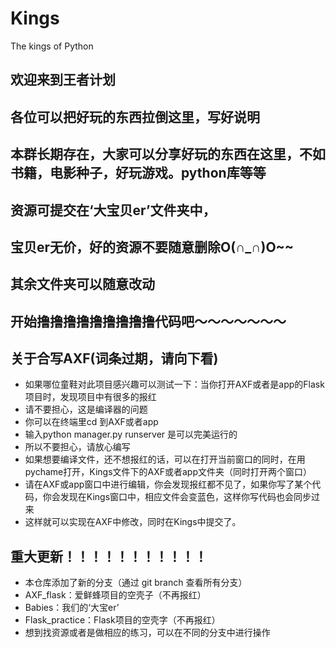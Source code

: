# Kings
The kings of Python
## 欢迎来到王者计划
## 各位可以把好玩的东西拉倒这里，写好说明
## 本群长期存在，大家可以分享好玩的东西在这里，不如书籍，电影种子，好玩游戏。python库等等
## 资源可提交在‘大宝贝er’文件夹中，
## 宝贝er无价，好的资源不要随意删除O(∩_∩)O~~
## 其余文件夹可以随意改动
## 开始撸撸撸撸撸撸撸撸撸代码吧～～～～～～～


## 关于合写AXF(词条过期，请向下看)
- 如果哪位童鞋对此项目感兴趣可以测试一下：当你打开AXF或者是app的Flask项目时，发现项目中有很多的报红
- 请不要担心，这是编译器的问题
- 你可以在终端里cd 到AXF或者app
- 输入python manager.py runserver 是可以完美运行的
- 所以不要担心，请放心编写
- 如果想要编译文件，还不想报红的话，可以在打开当前窗口的同时，在用pychame打开，Kings文件下的AXF或者app文件夹（同时打开两个窗口）
- 请在AXF或app窗口中进行编辑，你会发现报红都不见了，如果你写了某个代码，你会发现在Kings窗口中，相应文件会变蓝色，这样你写代码也会同步过来
- 这样就可以实现在AXF中修改，同时在Kings中提交了。



## 重大更新！！！！！！！！！！！
- 本仓库添加了新的分支（通过 git branch 查看所有分支）
- AXF_flask：爱鲜蜂项目的空壳子（不再报红）
- Babies：我们的‘大宝er’
- Flask_practice：Flask项目的空壳字（不再报红）
- 想到找资源或者是做相应的练习，可以在不同的分支中进行操作




